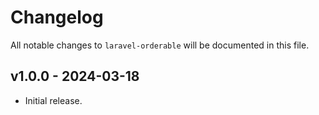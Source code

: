 # Changelog

All notable changes to `laravel-orderable` will be documented in this file.

## v1.0.0 - 2024-03-18

* Initial release.
